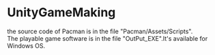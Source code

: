 # UnityGameMaking
the source code of Pacman is in the file "Pacman/Assets/Scripts".  
The playable game software is in the file "OutPut_EXE".It's available for Windows OS.
